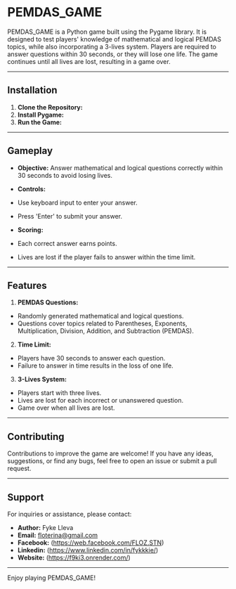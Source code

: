 # PEMDAS_GAME

PEMDAS_GAME is a Python game built using the Pygame library. It is designed to test players' knowledge of mathematical and logical PEMDAS topics, while also incorporating a 3-lives system. Players are required to answer questions within 30 seconds, or they will lose one life. The game continues until all lives are lost, resulting in a game over.

---

## Installation

1. **Clone the Repository:**
2. **Install Pygame:**
3. **Run the Game:**


---

## Gameplay

- **Objective:** Answer mathematical and logical questions correctly within 30 seconds to avoid losing lives.

- **Controls:**
- Use keyboard input to enter your answer.
- Press 'Enter' to submit your answer.

- **Scoring:**
- Each correct answer earns points.
- Lives are lost if the player fails to answer within the time limit.

---

## Features

1. **PEMDAS Questions:**
- Randomly generated mathematical and logical questions.
- Questions cover topics related to Parentheses, Exponents, Multiplication, Division, Addition, and Subtraction (PEMDAS).

2. **Time Limit:**
- Players have 30 seconds to answer each question.
- Failure to answer in time results in the loss of one life.

3. **3-Lives System:**
- Players start with three lives.
- Lives are lost for each incorrect or unanswered question.
- Game over when all lives are lost.

---

## Contributing

Contributions to improve the game are welcome! If you have any ideas, suggestions, or find any bugs, feel free to open an issue or submit a pull request.

---

## Support

For inquiries or assistance, please contact:

- **Author:** Fyke Lleva
- **Email:** floterina@gmail.com
- **Facebook:** (https://web.facebook.com/FLOZ.STN)
- **Linkedin:** (https://www.linkedin.com/in/fykkkie/)
- **Website:** (https://f9ki3.onrender.com/)

---

Enjoy playing PEMDAS_GAME!

